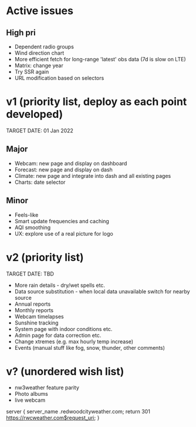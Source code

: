 # Active issues
## High pri
* Dependent radio groups
* Wind direction chart
* More efficient fetch for long-range 'latest' obs data (7d is slow on LTE)
* Matrix: change year
* Try SSR again
* URL modification based on selectors

# v1 (priority list, deploy as each point developed)
TARGET DATE: 01 Jan 2022
## Major
* Webcam: new page and display on dashboard
* Forecast: new page and display on dash
* Climate: new page and integrate into dash and all existing pages
* Charts: date selector
## Minor
* Feels-like
* Smart update frequencies and caching
* AQI smoothing
* UX: explore use of a real picture for logo

# v2 (priority list)
TARGET DATE: TBD
* More rain details - dry/wet spells etc.
* Data source substitution - when local data unavailable switch for nearby source
* Annual reports
* Monthly reports
* Webcam timelapses
* Sunshine tracking
* System page with indoor conditions etc.
* Admin page for data correction etc.
* Change xtremes (e.g. max hourly temp increase)
* Events (manual stuff like fog, snow, thunder, other comments)

# v? (unordered wish list)
* nw3weather feature parity
* Photo albums
* live webcam

server {
    server_name .redwoodcityweather.com;
    return 301 https://rwcweather.com$request_uri;
}